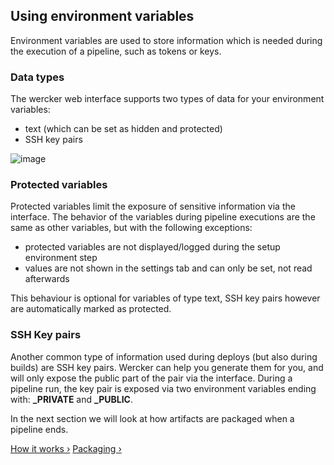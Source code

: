 ## Using environment variables

Environment variables are used to store information which is needed during
the execution of a pipeline, such as tokens or keys.

### Data types

The wercker web interface supports two types of data for your
environment variables:

* text (which can be set as hidden and protected)
* SSH key pairs

![image](/images/env-vars.png)

### Protected variables

Protected variables limit the exposure of sensitive
information via the interface. The behavior of the variables during pipeline
executions are the same as other variables, but with the following
exceptions:

* protected variables are not displayed/logged during the setup environment step
* values are not shown in the settings tab and can only be set, not read
    afterwards

This behaviour is optional for variables of type text, SSH key pairs however
are automatically marked as protected.


### SSH Key pairs

Another common type of information used during deploys (but also during builds)
are SSH key pairs. Wercker can help you generate them for you, and will only
expose the public part of the pair via the interface. During a pipeline run,
the key pair is exposed via two environment variables ending with:
**_PRIVATE** and **_PUBLIC**.

In the next section we will look at how artifacts are packaged when a
pipeline ends.

[How it works &rsaquo;](/learn/pipelines/02_how-it-works.html "nav previous pipelines")
[Packaging &rsaquo;](/learn/pipelines/04_packaging.html "nav next pipelines")
